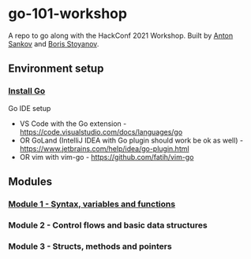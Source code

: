 # go-101-workshop
A repo to go along with the HackConf 2021 Workshop. Built by [Anton Sankov](https://github.com/asankov) and [Boris Stoyanov](https://github.com/borisbsv).

## Environment setup
### [Install Go](https://golang.org/doc/install)

Go IDE setup
- VS Code with the Go extension - https://code.visualstudio.com/docs/languages/go
- OR GoLand (IntelliJ IDEA with Go plugin should work be ok as well) - https://www.jetbrains.com/help/idea/go-plugin.html 
- OR vim with vim-go - https://github.com/fatih/vim-go

## Modules
### [Module 1 - Syntax, variables and functions](module1/README.md)
### Module 2 - Control flows and basic data structures
### Module 3 - Structs, methods and pointers
